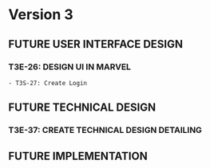 # Version 3

## FUTURE USER INTERFACE DESIGN
  ### T3E-26: DESIGN UI IN MARVEL
    - T3S-27: Create Login

## FUTURE TECHNICAL DESIGN
### T3E-37: CREATE TECHNICAL DESIGN DETAILING

## FUTURE IMPLEMENTATION
